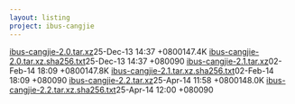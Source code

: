 ```yaml
---
layout: listing
project: ibus-cangjie
---
```


<tr><td><a href="ibus-cangjie-2.0.tar.xz">ibus-cangjie-2.0.tar.xz</a></td><td>25-Dec-13 14:37 +0800</td><td>147.4K</td></tr>
<tr><td><a href="ibus-cangjie-2.0.tar.xz.sha256.txt">ibus-cangjie-2.0.tar.xz.sha256.txt</a></td><td>25-Dec-13 14:37 +0800</td><td>90</td></tr>
<tr><td><a href="ibus-cangjie-2.1.tar.xz">ibus-cangjie-2.1.tar.xz</a></td><td>02-Feb-14 18:09 +0800</td><td>147.8K</td></tr>
<tr><td><a href="ibus-cangjie-2.1.tar.xz.sha256.txt">ibus-cangjie-2.1.tar.xz.sha256.txt</a></td><td>02-Feb-14 18:09 +0800</td><td>90</td></tr>
<tr><td><a href="ibus-cangjie-2.2.tar.xz">ibus-cangjie-2.2.tar.xz</a></td><td>25-Apr-14 11:58 +0800</td><td>148.0K</td></tr>
<tr><td><a href="ibus-cangjie-2.2.tar.xz.sha256.txt">ibus-cangjie-2.2.tar.xz.sha256.txt</a></td><td>25-Apr-14 12:00 +0800</td><td>90</td></tr>
